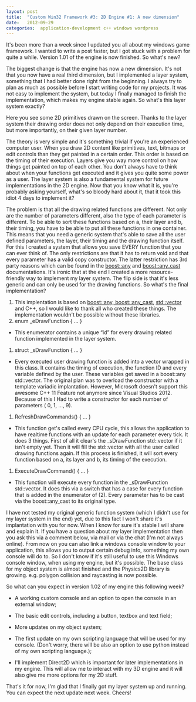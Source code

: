 ```yaml
---
layout: post
title:  "Custom Win32 Framework #3: 2D Engine #1: A new dimension"
date:   2012-09-29
categories:  application-development c++ windows wordpress
---
```


It's been more than a week since I updated you all about my windows game framework. I wanted to write a post faster, but I got stuck with a problem for quite a while. Version 1.01 of the engine is now finished. So what's new?

The biggest change is that the engine has now a new dimension. It's not that you now have a real third dimension, but I implemented a layer system, something that I had better done right from the beginning. I always try to plan as much as possible before I start writing code for my projects. It was not easy to implement the system, but today I finally managed to finish the implementation, which makes my engine stable again. So what's this layer system exactly?

Here you see some 2D primitives drawn on the screen. Thanks to the layer system their drawing order does not only depend on their execution time, but more importantly, on their given layer number.

The theory is very simple and it's something trivial if you're an experienced computer user. When you draw 2D content like primitives, text, bitmaps or edit controls than they get painted in a certain order. This order is based on the timing of their execution. Layers give you way more control on how things get painted on top of each other. You don't always have to think about when your functions get executed and it gives you quite some power as a user. The layer system is also a fundamental system for future implementations in the 2D engine. Now that you know what it is, you're probably asking yourself, what's so bloody hard about it, that it took this idiot 4 days to implement it?

The problem is that all the drawing related functions are different. Not only are the number of parameters different, also the type of each parameter is different. To be able to sort these functions based on a, their layer and b, their timing, you have to be able to put all these functions in one container. This means that you need a generic system that's able to save all the user defined parameters, the layer, their timing and the drawing function itself. For this I created a system that allows you save EVERY function that you can ever think of. The only restrictions are that it has to return void and that every parameter has a valid copy constructor. The latter restriction has 3rd party reasons which can be found in the [boost::any](http://www.boost.org/doc/libs/1_51_0/doc/html/any.html) and [boost::any_cast](http://www.boost.org/doc/libs/1_42_0/doc/html/boost/any_cast.html) documentations. It's ironic that at the end I created a more resource-friendly way to implement my layer system. The flip side is that it's less generic and can only be used for the drawing functions. So what's the final implementation?

1. This implentation is based on [boost::any, boost::any_cast](http://www.boost.org/doc/libs/1_51_0/doc/html/any.html), [std::vector](http://www.boost.org/doc/libs/1_42_0/doc/html/boost/any_cast.html) and C++, so I would like to thank all who created these things. The implementation wouldn't be possible without these libraries.
1. enum _eDrawFunction { … }
  + This enumerator contains a unique “id” for every drawing related function implemented in the layer system.
1. struct _sDrawFunction { … }
  + Every executed user drawing function is added into a vector wrapped in this class. It contains the timing of execution, the function ID and every variable defined by the user. These variables get saved in a boost::any std::vector. The original plan was to overload the constructor with a template variadic implantation. However, Microsoft doesn't support this awesome C++ 11 Feature not anymore since Visual Studios 2012. Because of this I Had to write a constructor for each number of parameters ( 0, 1, …, 9).
1. RefreshDrawCommands() { … }
  + This function get's called every CPU cycle, this allows the application to have realtime functions with an update for each parameter every tick. It does 3 things. First of all it clear's the _sDrawFunction std::vector if it isn't empty yet. Then it will fill the std::vector with all the user called drawing functions again. If this process is finished, it will sort every function based on a, its layer and b, its timing of the execution.
1. ExecuteDrawCommand() { … }
  + This function will execute every function in the _sDrawFunction std::vector. It does this via a switch that has a case for every function that is added in the enumerator of (2). Every parameter has to be cast via the boost::any_cast to its original type.

I have not tested my original generic function system (which I didn't use for my layer system in the end) yet, due to this fact I won't share it's implantation with you for now. When I know for sure it's stable I will share and explain it. If you have a question about my layer implementation then you ask this via a comment below, via mail or via the chat (I'm not always online). From now on you can also link a windows console window to your application, this allows you to output certain debug info, something my own console will do to. So I don't know if it's still useful to use this Windows console window, when using my engine, but it's possible. The base class for my object system is almost finished and the Physics2D library is growing. e.g. polygon collision and raycasting is now possible.

So what can you expect in version 1.02 of my engine this following week?

+ A working custom console and an option to open the console in an external window;

+ The basic edit controls, including a button, textbox and text field;

+ More updates on my object system;

+ The first update on my own scripting language that will be used for my console. (Don't worry, there will be also an option to use python instead of my own scripting language.);

+ I'll implement Direct2D which is important for later implementations in my engine. This will allow me to interact with my 3D engine and it will also give me more options for my 2D stuff.

That's it for now, I'm glad that I finally got my layer system up and running. You can expect the next update next week. Cheers!